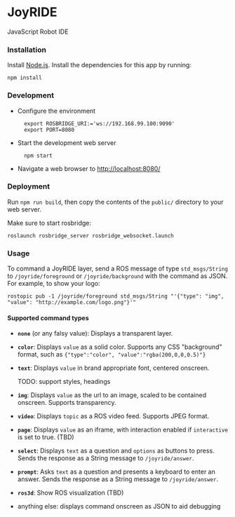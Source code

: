 # JoyRIDE

JavaScript Robot IDE

### Installation

Install [Node.js](http://nodejs.org/). Install the dependencies for this app by running:

    npm install

### Development

- Configure the environment

        export ROSBRIDGE_URI:='ws://192.168.99.100:9090'
        export PORT=8080

- Start the development web server

        npm start

- Navigate a web browser to [http://localhost:8080/](http://localhost:8080/)

### Deployment

Run `npm run build`, then copy the contents of the `public/` directory to your web server.

Make sure to start rosbridge:

    roslaunch rosbridge_server rosbridge_websocket.launch

### Usage

To command a JoyRIDE layer, send a ROS message of type `std_msgs/String` to `/joyride/foreground` or `/joyride/background` with the command as JSON. For example, to show your logo:

    rostopic pub -1 /joyride/foreground std_msgs/String "'{"type": "img", "value": "http://example.com/logo.png"}'"

#### Supported command types

- **`none`** (or any falsy value): Displays a transparent layer.

- **`color`**: Displays `value` as a solid color. Supports any CSS "background" format, such as `{"type":"color", "value":"rgba(200,0,0,0.5)"}`

- **`text`**: Displays `value` in brand appropriate font, centered onscreen.

    TODO: support styles, headings

- **`img`**: Displays `value` as the url to an image, scaled to be contained onscreen. Supports transparency.

- **`video`**: Displays `topic` as a ROS video feed. Supports JPEG format.

- **`page`**: Displays `value` as an iframe, with interaction enabled if `interactive` is set to true. (TBD)

- **`select`**: Displays `text` as a question and `options` as buttons to press. Sends the response as a String message to `/joyride/answer`.

- **`prompt`**: Asks `text` as a question and presents a keyboard to enter an answer. Sends the response as a String message to `/joyride/answer`.

- **`ros3d`**: Show ROS visualization (TBD)

- anything else: displays command onscreen as JSON to aid debugging
